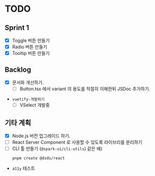 # TODO

## Sprint 1

- [x] Toggle 버튼 만들기
- [x] Radio 버튼 만들기
- [x] Tooltip 버튼 만들기

## Backlog

- [x] 문서화 개선하기.
  - [ ] Button.tsx 에서 variant 의 용도를 적절히 이해한뒤 JSDoc 추가하기.
- `vuetify-개발하기`
  - [ ] VSelect 개발중

## 기타 계획

- [x] Node.js 버전 업그레이드 하기.
- [ ] React Server Component 로 사용할 수 있도록 라이브리를 분리하기
- [ ] CLI 툴 만들기 (`@spark-ui/cli-utils`) 같은
  예)
  ```
  pnpm create @dsds/react
  ```
- `a11y` 테스트
